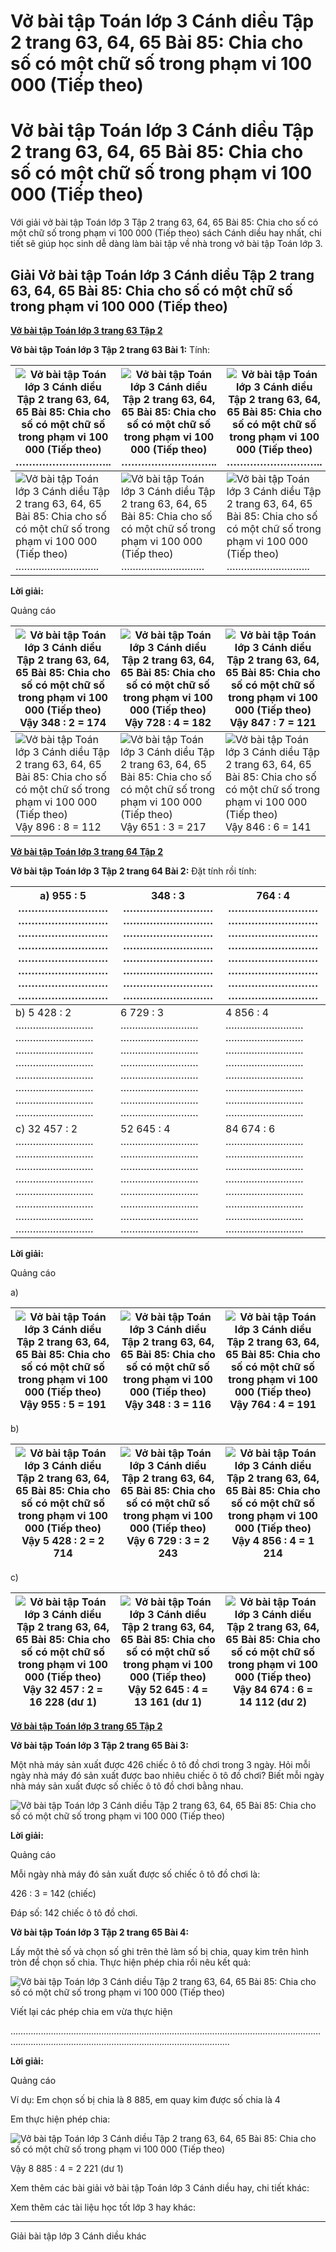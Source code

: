 # Vở bài tập Toán lớp 3 Cánh diều Tập 2 trang 63, 64, 65 Bài 85: Chia cho số có một chữ số trong phạm vi 100 000 (Tiếp theo)

# Vở bài tập Toán lớp 3 Cánh diều Tập 2 trang 63, 64, 65 Bài 85: Chia cho số có một chữ số trong phạm vi 100 000 (Tiếp theo) 

Với giải vở bài tập Toán lớp 3 Tập 2 trang 63, 64, 65 Bài 85: Chia cho số có một chữ số trong phạm vi 100 000 (Tiếp theo) sách Cánh diều hay nhất, chi tiết sẽ giúp học sinh dễ dàng làm bài tập về nhà trong vở bài tập Toán lớp 3.

## Giải Vở bài tập Toán lớp 3 Cánh diều Tập 2 trang 63, 64, 65 Bài 85: Chia cho số có một chữ số trong phạm vi 100 000 (Tiếp theo) 

[**Vở bài tập Toán lớp 3 trang 63 Tập 2**](https://vietjack.com/vbt-toan-3-cd/vbt-toan-lop-3-trang-63-tap-2.jsp)

**Vở bài tập Toán lớp 3 Tập 2 trang 63 Bài 1:** Tính:

![Vở bài tập Toán lớp 3 Cánh diều Tập 2 trang 63, 64, 65 Bài 85: Chia cho số có một chữ số trong phạm vi 100 000 \(Tiếp theo\)](https://vietjack.com/vbt-toan-3-cd/images/chia-cho-so-co-mot-chu-so-trong-pham-vi-100-000-tiep-theo-trang-63-64-65-152972.PNG) ……………………….. |  ![Vở bài tập Toán lớp 3 Cánh diều Tập 2 trang 63, 64, 65 Bài 85: Chia cho số có một chữ số trong phạm vi 100 000 \(Tiếp theo\)](https://vietjack.com/vbt-toan-3-cd/images/chia-cho-so-co-mot-chu-so-trong-pham-vi-100-000-tiep-theo-trang-63-64-65-152973.PNG) ……………………….. |  ![Vở bài tập Toán lớp 3 Cánh diều Tập 2 trang 63, 64, 65 Bài 85: Chia cho số có một chữ số trong phạm vi 100 000 \(Tiếp theo\)](https://vietjack.com/vbt-toan-3-cd/images/chia-cho-so-co-mot-chu-so-trong-pham-vi-100-000-tiep-theo-trang-63-64-65-152974.PNG) ………………………..  
---|---|---  
![Vở bài tập Toán lớp 3 Cánh diều Tập 2 trang 63, 64, 65 Bài 85: Chia cho số có một chữ số trong phạm vi 100 000 \(Tiếp theo\)](https://vietjack.com/vbt-toan-3-cd/images/chia-cho-so-co-mot-chu-so-trong-pham-vi-100-000-tiep-theo-trang-63-64-65-152975.PNG) ……………………….. |  ![Vở bài tập Toán lớp 3 Cánh diều Tập 2 trang 63, 64, 65 Bài 85: Chia cho số có một chữ số trong phạm vi 100 000 \(Tiếp theo\)](https://vietjack.com/vbt-toan-3-cd/images/chia-cho-so-co-mot-chu-so-trong-pham-vi-100-000-tiep-theo-trang-63-64-65-152976.PNG) ……………………….. |  ![Vở bài tập Toán lớp 3 Cánh diều Tập 2 trang 63, 64, 65 Bài 85: Chia cho số có một chữ số trong phạm vi 100 000 \(Tiếp theo\)](https://vietjack.com/vbt-toan-3-cd/images/chia-cho-so-co-mot-chu-so-trong-pham-vi-100-000-tiep-theo-trang-63-64-65-152977.PNG) ………………………..  
  
**Lời giải:**

Quảng cáo

![Vở bài tập Toán lớp 3 Cánh diều Tập 2 trang 63, 64, 65 Bài 85: Chia cho số có một chữ số trong phạm vi 100 000 \(Tiếp theo\)](https://vietjack.com/vbt-toan-3-cd/images/chia-cho-so-co-mot-chu-so-trong-pham-vi-100-000-tiep-theo-trang-63-64-65-152978.PNG) Vậy 348 : 2 = 174 |  ![Vở bài tập Toán lớp 3 Cánh diều Tập 2 trang 63, 64, 65 Bài 85: Chia cho số có một chữ số trong phạm vi 100 000 \(Tiếp theo\)](https://vietjack.com/vbt-toan-3-cd/images/chia-cho-so-co-mot-chu-so-trong-pham-vi-100-000-tiep-theo-trang-63-64-65-152979.PNG) Vậy 728 : 4 = 182 |  ![Vở bài tập Toán lớp 3 Cánh diều Tập 2 trang 63, 64, 65 Bài 85: Chia cho số có một chữ số trong phạm vi 100 000 \(Tiếp theo\)](https://vietjack.com/vbt-toan-3-cd/images/chia-cho-so-co-mot-chu-so-trong-pham-vi-100-000-tiep-theo-trang-63-64-65-152980.PNG) Vậy 847 : 7 = 121  
---|---|---  
![Vở bài tập Toán lớp 3 Cánh diều Tập 2 trang 63, 64, 65 Bài 85: Chia cho số có một chữ số trong phạm vi 100 000 \(Tiếp theo\)](https://vietjack.com/vbt-toan-3-cd/images/chia-cho-so-co-mot-chu-so-trong-pham-vi-100-000-tiep-theo-trang-63-64-65-152981.PNG) Vậy 896 : 8 = 112 |  ![Vở bài tập Toán lớp 3 Cánh diều Tập 2 trang 63, 64, 65 Bài 85: Chia cho số có một chữ số trong phạm vi 100 000 \(Tiếp theo\)](https://vietjack.com/vbt-toan-3-cd/images/chia-cho-so-co-mot-chu-so-trong-pham-vi-100-000-tiep-theo-trang-63-64-65-152982.PNG) Vậy 651 : 3 = 217 |  ![Vở bài tập Toán lớp 3 Cánh diều Tập 2 trang 63, 64, 65 Bài 85: Chia cho số có một chữ số trong phạm vi 100 000 \(Tiếp theo\)](https://vietjack.com/vbt-toan-3-cd/images/chia-cho-so-co-mot-chu-so-trong-pham-vi-100-000-tiep-theo-trang-63-64-65-152983.PNG) Vậy 846 : 6 = 141  
  
[**Vở bài tập Toán lớp 3 trang 64 Tập 2**](https://vietjack.com/vbt-toan-3-cd/vbt-toan-lop-3-trang-64-tap-2.jsp)

**Vở bài tập Toán lớp 3 Tập 2 trang 64 Bài 2:** Đặt tính rồi tính:

a) 955 : 5 ……………………… ……………………… ……………………… ……………………… ……………………… ……………………… ……………………… ……………………… |  348 : 3 ……………………… ……………………… ……………………… ……………………… ……………………… ……………………… ……………………… ……………………… |  764 : 4 ……………………… ……………………… ……………………… ……………………… ……………………… ……………………… ……………………… ………………………  
---|---|---  
b) 5 428 : 2 ……………………… ……………………… ……………………… ……………………… ……………………… ……………………… ……………………… ……………………… |  6 729 : 3 ……………………… ……………………… ……………………… ……………………… ……………………… ……………………… ……………………… ……………………… |  4 856 : 4 ……………………… ……………………… ……………………… ……………………… ……………………… ……………………… ……………………… ………………………  
c) 32 457 : 2 ……………………… ……………………… ……………………… ……………………… ……………………… ……………………… ……………………… ……………………… |  52 645 : 4 ……………………… ……………………… ……………………… ……………………… ……………………… ……………………… ……………………… ……………………… |  84 674 : 6 ……………………… ……………………… ……………………… ……………………… ……………………… ……………………… ……………………… ………………………  
  
  


**Lời giải:**

Quảng cáo

a) 

![Vở bài tập Toán lớp 3 Cánh diều Tập 2 trang 63, 64, 65 Bài 85: Chia cho số có một chữ số trong phạm vi 100 000 \(Tiếp theo\)](https://vietjack.com/vbt-toan-3-cd/images/chia-cho-so-co-mot-chu-so-trong-pham-vi-100-000-tiep-theo-trang-63-64-65-152984.PNG) Vậy 955 : 5 = 191 |  ![Vở bài tập Toán lớp 3 Cánh diều Tập 2 trang 63, 64, 65 Bài 85: Chia cho số có một chữ số trong phạm vi 100 000 \(Tiếp theo\)](https://vietjack.com/vbt-toan-3-cd/images/chia-cho-so-co-mot-chu-so-trong-pham-vi-100-000-tiep-theo-trang-63-64-65-152985.PNG) Vậy 348 : 3 = 116 |  ![Vở bài tập Toán lớp 3 Cánh diều Tập 2 trang 63, 64, 65 Bài 85: Chia cho số có một chữ số trong phạm vi 100 000 \(Tiếp theo\)](https://vietjack.com/vbt-toan-3-cd/images/chia-cho-so-co-mot-chu-so-trong-pham-vi-100-000-tiep-theo-trang-63-64-65-152987.PNG) Vậy 764 : 4 = 191  
---|---|---  
  
b) 

![Vở bài tập Toán lớp 3 Cánh diều Tập 2 trang 63, 64, 65 Bài 85: Chia cho số có một chữ số trong phạm vi 100 000 \(Tiếp theo\)](https://vietjack.com/vbt-toan-3-cd/images/chia-cho-so-co-mot-chu-so-trong-pham-vi-100-000-tiep-theo-trang-63-64-65-152988.PNG) Vậy 5 428 : 2 = 2 714 |  ![Vở bài tập Toán lớp 3 Cánh diều Tập 2 trang 63, 64, 65 Bài 85: Chia cho số có một chữ số trong phạm vi 100 000 \(Tiếp theo\)](https://vietjack.com/vbt-toan-3-cd/images/chia-cho-so-co-mot-chu-so-trong-pham-vi-100-000-tiep-theo-trang-63-64-65-152989.PNG) Vậy 6 729 : 3 = 2 243 |  ![Vở bài tập Toán lớp 3 Cánh diều Tập 2 trang 63, 64, 65 Bài 85: Chia cho số có một chữ số trong phạm vi 100 000 \(Tiếp theo\)](https://vietjack.com/vbt-toan-3-cd/images/chia-cho-so-co-mot-chu-so-trong-pham-vi-100-000-tiep-theo-trang-63-64-65-152990.PNG) Vậy 4 856 : 4 = 1 214  
---|---|---  
  
c) 

![Vở bài tập Toán lớp 3 Cánh diều Tập 2 trang 63, 64, 65 Bài 85: Chia cho số có một chữ số trong phạm vi 100 000 \(Tiếp theo\)](https://vietjack.com/vbt-toan-3-cd/images/chia-cho-so-co-mot-chu-so-trong-pham-vi-100-000-tiep-theo-trang-63-64-65-152991.PNG) Vậy 32 457 : 2 = 16 228 (dư 1) |  ![Vở bài tập Toán lớp 3 Cánh diều Tập 2 trang 63, 64, 65 Bài 85: Chia cho số có một chữ số trong phạm vi 100 000 \(Tiếp theo\)](https://vietjack.com/vbt-toan-3-cd/images/chia-cho-so-co-mot-chu-so-trong-pham-vi-100-000-tiep-theo-trang-63-64-65-152992.PNG) Vậy 52 645 : 4 = 13 161 (dư 1) |  ![Vở bài tập Toán lớp 3 Cánh diều Tập 2 trang 63, 64, 65 Bài 85: Chia cho số có một chữ số trong phạm vi 100 000 \(Tiếp theo\)](https://vietjack.com/vbt-toan-3-cd/images/chia-cho-so-co-mot-chu-so-trong-pham-vi-100-000-tiep-theo-trang-63-64-65-152993.PNG) Vậy 84 674 : 6 = 14 112 (dư 2)  
---|---|---  
  
[**Vở bài tập Toán lớp 3 trang 65 Tập 2**](https://vietjack.com/vbt-toan-3-cd/vbt-toan-lop-3-trang-65-tap-2.jsp)

**Vở bài tập Toán lớp 3 Tập 2 trang 65 Bài 3:**

Một nhà máy sản xuất được 426 chiếc ô tô đồ chơi trong 3 ngày. Hỏi mỗi ngày nhà máy đó sản xuất được bao nhiêu chiếc ô tô đồ chơi? Biết mỗi ngày nhà máy sản xuất được số chiếc ô tô đồ chơi bằng nhau.

![Vở bài tập Toán lớp 3 Cánh diều Tập 2 trang 63, 64, 65 Bài 85: Chia cho số có một chữ số trong phạm vi 100 000 \(Tiếp theo\)](https://vietjack.com/vbt-toan-3-cd/images/chia-cho-so-co-mot-chu-so-trong-pham-vi-100-000-tiep-theo-trang-63-64-65-152970.PNG)

**Lời giải:**

Quảng cáo

Mỗi ngày nhà máy đó sản xuất được số chiếc ô tô đồ chơi là:

426 : 3 = 142 (chiếc)

Đáp số: 142 chiếc ô tô đồ chơi.

**Vở bài tập Toán lớp 3 Tập 2 trang 65 Bài 4:**

Lấy một thẻ số và chọn số ghi trên thẻ làm số bị chia, quay kim trên hình tròn để chọn số chia. Thực hiện phép chia rồi nêu kết quả:

![Vở bài tập Toán lớp 3 Cánh diều Tập 2 trang 63, 64, 65 Bài 85: Chia cho số có một chữ số trong phạm vi 100 000 \(Tiếp theo\)](https://vietjack.com/vbt-toan-3-cd/images/chia-cho-so-co-mot-chu-so-trong-pham-vi-100-000-tiep-theo-trang-63-64-65-152971.PNG)

Viết lại các phép chia em vừa thực hiện

…………………………………………………………………………………………………………………………………………………………………………………………

**Lời giải:**

Quảng cáo

Ví dụ: Em chọn số bị chia là 8 885, em quay kim được số chia là 4

Em thực hiện phép chia:

![Vở bài tập Toán lớp 3 Cánh diều Tập 2 trang 63, 64, 65 Bài 85: Chia cho số có một chữ số trong phạm vi 100 000 \(Tiếp theo\)](https://vietjack.com/vbt-toan-3-cd/images/chia-cho-so-co-mot-chu-so-trong-pham-vi-100-000-tiep-theo-trang-63-64-65-152994.PNG)

Vậy 8 885 : 4 = 2 221 (dư 1)

Xem thêm các bài giải vở bài tập Toán lớp 3 Cánh diều hay, chi tiết khác:

Xem thêm các tài liệu học tốt lớp 3 hay khác:

* * *

Giải bài tập lớp 3 Cánh diều khác
